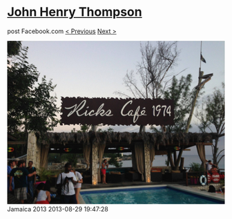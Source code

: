 # [John Henry Thompson](../README.md)
post Facebook.com
[< Previous](2013-08-29-20.md) [Next >](2013-08-29-22.md)

[![](../media/2013-08-29/Jamaica-2032.jpg)](../README.md)
Jamaica 2013
2013-08-29 19:47:28